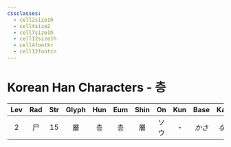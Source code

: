 ```yaml
---
cssclasses:
  - cell2size1h
  - cell4size2
  - cell7size1h
  - cell12size1h
  - cell4fontkr
  - cell12fontcn
---
```


# Korean Han Characters - 층

| Lev | Rad | Str | Glyph | Hun | Eum | Shin | On  | Kun | Base | Kana | Simp | Man  |  Can  | Viet |
| :-: | :-: | :-: | :---: | :-: | :-: | :--: | :-: | :-: | :--: | :--: | :--: | :--: | :---: | :--: |
|  2  |  尸  | 15  |   層   |  층  |  층  |  層   | ソウ  |  -  | *かさ* | *なる* |  层   | céng | cang4 | tầng |
